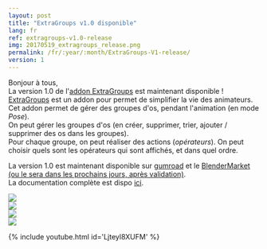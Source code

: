 ```yaml
---
layout: post
title: "ExtraGroups v1.0 disponible"
lang: fr
ref: extragroups-v1.0-release
img: 20170519_extragroups_release.png
permalink: /fr/:year/:month/ExtraGroups-V1-release/
version: 1
---
```


Bonjour à tous,  
La version 1.0 de l'[addon ExtraGroups][1] est maintenant disponible !  
[ExtraGroups][1] est un addon pour permet de simplifier la vie des animateurs.  
Cet addon permet de gérer des groupes d'os, pendant l'animation (en mode _Pose_).  
On peut gérer les groupes d'os (en créer, supprimer, trier, ajouter / supprimer des os dans les groupes).  
Pour chaque groupe, on peut réaliser des actions (_opérateurs_). On peut choisir quels sont les opérateurs qui sont affichés, et dans quel ordre.  

La version 1.0 est maintenant disponible sur [gumroad][2] et le [BlenderMarket (ou le sera dans les prochains jours, après validation)][3].  
La documentation complète est dispo [ici][2].

![][5]  
![][6]  
![][7]  
![][8]  

{% include youtube.html id='Ljteyl8XUFM' %}

[1]: {{site.base_url}}/fr/tools/ExtraGroups/
[2]: https://gumroad.com/l/ExtraGroups
[3]: https://blendermarket.com/products/extragroups
[5]: {{site.base_url}}/assets/img/ExtraGroups/popup.png
[6]: {{site.base_url}}/assets/img/ExtraGroups/manage_groups.png
[7]: {{site.base_url}}/assets/img/ExtraGroups/manage_operator.png
[8]: {{site.base_url}}/assets/img/ExtraGroups/manage_event.png
